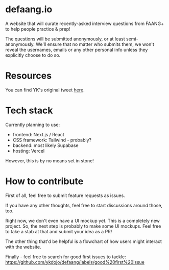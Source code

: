 # defaang.io
A website that will curate recently-asked interview questions from FAANG+ to help people practice &amp; prep!

The questions will be submitted anonymously, or at least semi-anonymously. We'll ensure that no matter who submits them, we won't reveal the usernames, emails or any other personal info unless they explicitly choose to do so.

# Resources
You can find YK's original tweet [here](https://twitter.com/ykdojo/status/1557611357251350528).

# Tech stack
Currently planning to use:
- frontend: Next.js / React
- CSS framework: Tailwind - probably?
- backend: most likely Supabase
- hosting: Vercel

However, this is by no means set in stone!

# How to contribute
First of all, feel free to submit feature requests as issues.

If you have any other thoughts, feel free to start discussions around those, too.

Right now, we don't even have a UI mockup yet. This is a completely new project. So, the next step is probably to make some UI mockups. Feel free to take a stab at that and submit your idea as a PR!

The other thing that'd be helpful is a flowchart of how users might interact with the website.

Finally - feel free to search for good first issues to tackle: https://github.com/ykdojo/defaang/labels/good%20first%20issue
